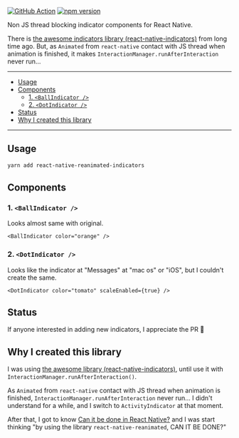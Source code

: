 [![GitHub Action](https://github.com/ken0x0a/react-native-reanimated-indicators/actions/workflows/publish.yml/badge.svg)](https://github.com/ken0x0a/react-native-reanimated-indicators/actions)
[![npm version](https://img.shields.io/npm/v/react-native-reanimated-indicators?color=%234FC73C)](https://www.npmjs.com/package/react-native-reanimated-indicators)

Non JS thread blocking indicator components for React Native.

There is [the awesome indicators library (react-native-indicators)][react-native-indicators] from long time ago.
But, as `Animated` from `react-native` contact with JS thread when animation is finished, it makes `InteractionManager.runAfterInteraction` never run...

---

- [Usage](#usage)
- [Components](#components)
  - [1. `<BallIndicator />`](#1-ballindicator)
  - [2. `<DotIndicator />`](#2-dotindicator)
- [Status](#status)
- [Why I created this library](#why-i-created-this-library)

---

## Usage

```sh
yarn add react-native-reanimated-indicators
```


## Components

### 1. `<BallIndicator />`

Looks almost same with original.

```tsx
<BallIndicator color="orange" />
```

### 2. `<DotIndicator />`

Looks like the indicator at "Messages" at "mac os" or "iOS", but I couldn't create the same.

```tsx
<DotIndicator color="tomato" scaleEnabled={true} />
```

## Status

If anyone interested in adding new indicators, I appreciate the PR 🙌

## Why I created this library

I was using [the awesome library (react-native-indicators)][react-native-indicators], until use it with `InteractionManager.runAfterInteraction()`.

As `Animated` from `react-native` contact with JS thread when animation is finished, `InteractionManager.runAfterInteraction` never run...
I didn't understand for a while, and I switch to `ActivityIndicator` at that moment.

After that,
I got to know [Can it be done in React Native?](https://www.youtube.com/user/wcandill/videos) and I was start thinking "by using the library `react-native-reanimated`, CAN IT BE DONE?"





[react-native-indicators]: https://github.com/n4kz/react-native-indicators
